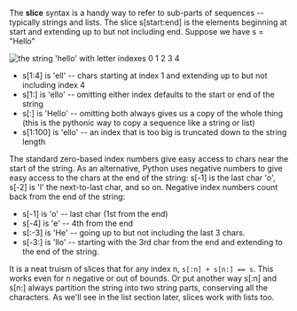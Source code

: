The **slice** syntax is a handy way to refer to sub-parts of sequences -- typically strings and lists. The slice s[start:end] is the elements beginning at start and extending up to but not including end. Suppose we have s = "Hello"

![the string 'hello' with letter indexes 0 1 2 3 4](https://developers.google.com/edu/python/images/hello.png)

* s[1:4] is 'ell' -- chars starting at index 1 and extending up to but not including index 4 
* s[1:] is 'ello' -- omitting either index defaults to the start or end of the string 
* s[:] is 'Hello' -- omitting both always gives us a copy of the whole thing (this is the pythonic way to copy a sequence like a string or list) 
* s[1:100] is 'ello' -- an index that is too big is truncated down to the string length 

The standard zero-based index numbers give easy access to chars near the start of the string. As an alternative, Python uses negative numbers to give easy access to the chars at the end of the string: s[-1] is the last char 'o', s[-2] is 'l' the next-to-last char, and so on. Negative index numbers count back from the end of the string:

* s[-1] is 'o' -- last char (1st from the end) 
* s[-4] is 'e' -- 4th from the end 
* s[:-3] is 'He' -- going up to but not including the last 3 chars. 
* s[-3:] is 'llo' -- starting with the 3rd char from the end and extending to the end of the string. 

It is a neat truism of slices that for any index n, `s[:n] + s[n:] == s`. This works even for n negative or out of bounds. Or put another way s[:n] and s[n:] always partition the string into two string parts, conserving all the characters. As we'll see in the list section later, slices work with lists too.

